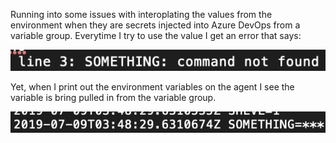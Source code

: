 Running into some issues with interoplating the values from the environment when they are secrets injected into Azure DevOps from a variable group. Everytime I try to use the value I get an error that says: 

![alt text](./images/error-1.png "Logo Title Text 1")

Yet, when I print out the environment variables on the agent I see the variable is bring pulled in from the variable group.

![alt text](./images/error-2.png "Logo Title Text 1")